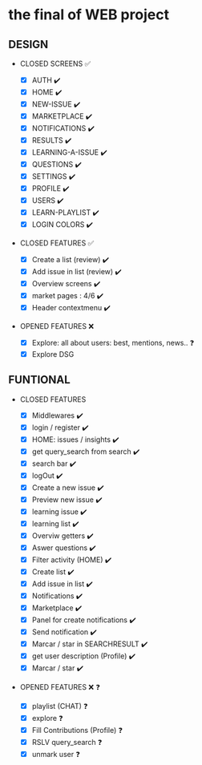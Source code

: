 # the final of WEB project

## DESIGN

- CLOSED SCREENS ✅

  - [x] AUTH ✔️️
  - [x] HOME ✔️️
  - [x] NEW-ISSUE ✔️️
  - [x] MARKETPLACE ✔️️
  - [x] NOTIFICATIONS ✔️️
  - [x] RESULTS ✔️️
  - [x] LEARNING-A-ISSUE ✔️️
  - [x] QUESTIONS ✔️️
  - [x] SETTINGS ✔️️
  - [x] PROFILE ✔️
  - [x] USERS ✔️
  - [x] LEARN-PLAYLIST ✔️
  - [x] LOGIN COLORS ✔️

- CLOSED FEATURES ✅

  - [x] Create a list (review) ✔️
  - [x] Add issue in list (review) ✔️
  - [x] Overview screens ✔️
  - [x] market pages : 4/6 ✔️
  - [x] Header contextmenu ✔️

- OPENED FEATURES ❌
  - [x] Explore: all about users: best, mentions, news.. ❓
  - [x] Explore DSG

## FUNTIONAL

- CLOSED FEATURES

  - [x] Middlewares ✔️
  - [x] login / register ✔️
  - [x] HOME: issues / insights ✔️
  - [x] get query_search from search ✔️
  - [x] search bar ✔️
  - [x] logOut ✔️
  - [x] Create a new issue ✔️
  - [x] Preview new issue ✔️
  - [x] learning issue ✔️
  - [x] learning list ✔️
  - [x] Overviw getters ✔️
  - [x] Aswer questions ✔️
  - [x] Filter activity (HOME) ✔️
  - [x] Create list ✔️
  - [x] Add issue in list ✔️
  - [x] Notifications ✔️
  - [x] Marketplace ✔️
  - [x] Panel for create notifications ✔️
  - [x] Send notification ✔️
  - [x] Marcar / star in SEARCHRESULT ✔️
  - [x] get user description (Profile) ✔️
  - [x] Marcar / star ✔️

- OPENED FEATURES ❌ ❓
  - [x] playlist (CHAT) ❓
  - [x] explore ❓
  - [x] Fill Contributions (Profile) ❓
  - [x] RSLV query_search ❓
  - [x] unmark user ❓
